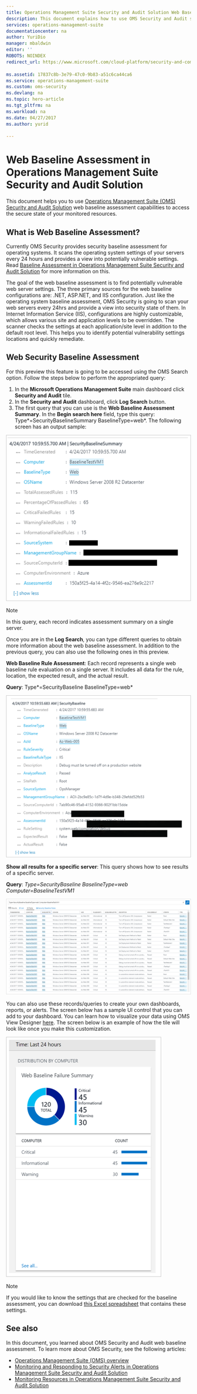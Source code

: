 ```yaml
---
title: Operations Management Suite Security and Audit Solution Web Baseline | Microsoft Docs
description: This document explains how to use OMS Security and Audit solution to perform a web baseline assessment of all monitored web servers for compliance and security purpose.
services: operations-management-suite
documentationcenter: na
author: YuriDio
manager: mbaldwin
editor: ''
ROBOTS: NOINDEX
redirect_url: https://www.microsoft.com/cloud-platform/security-and-compliance

ms.assetid: 17837c8b-3e79-47c0-9b83-a51c6ca44ca6
ms.service: operations-management-suite
ms.custom: oms-security
ms.devlang: na
ms.topic: hero-article
ms.tgt_pltfrm: na
ms.workload: na
ms.date: 04/27/2017
ms.author: yurid

---
```

# Web Baseline Assessment in Operations Management Suite Security and Audit Solution
This document helps you to use [Operations Management Suite (OMS) Security and Audit Solution](operations-management-suite-overview.md) web baseline assessment capabilities to access the secure state of your monitored resources.

## What is Web Baseline Assessment?
Currently OMS Security provides security baseline assessment for operating systems. It scans the operating system settings of your servers every 24 hours and provides a view into potentially vulnerable settings. Read [Baseline Assessment in Operations Management Suite Security and Audit Solution](oms-security-baseline.md) for more information on this.

The goal of the web baseline assessment is to find potentially vulnerable web server settings. The three primary sources for the web baseline configurations are: .NET, ASP.NET, and IIS configuration.  Just like the operating system baseline assessment, OMS Security is going to scan your web servers every 24hrs and provide a view into security state of them.  In Internet Information Service (IIS), configurations are highly customizable, which allows various site and application levels to be overridden. The scanner checks the settings at each application/site level in addition to the default root level. This helps you to identify potential vulnerability settings locations and quickly remediate.


## Web Security Baseline Assessment
For this preview this feature is going to be accessed using the OMS Search option. Follow the steps below to perform the appropriated query:

1. In the **Microsoft Operations Management Suite** main dashboard click **Security and Audit** tile.
2. In the **Security and Audit** dashboard, click **Log Search** button.
3. The first query that you can use is the **Web Baseline Assessment Summary**. In the **Begin search here** field, type this query: Type*=SecurityBaselineSummary BaselineType=web*. The following screen has an output sample:

![Web baseline assessment summary](./media/oms-security-web-baseline/oms-security-web-baseline-fig1-new.png)

> [!NOTE]
> In this query, each record indicates assessment summary on a single server.

Once you are in the **Log Search**, you can type different queries to obtain more information about the web baseline assessment. In addition to the previous query, you can also use the following ones in this preview.

**Web Baseline Rule Assessment**: Each record represents a single web baseline rule evaluation on a single server. It includes all data for the rule, location, the expected result, and the actual result.

**Query**: Type*=SecurityBaseline BaselineType=web*

![Web baseline rule assessment](./media/oms-security-web-baseline/oms-security-web-baseline-fig2.png)

**Show all results for a specific server**: This query shows how to see results of a specific server.

**Query**: *Type=SecurityBaseline BaselineType=web Computer=BaselineTestVM1*

![All results](./media/oms-security-web-baseline/oms-security-web-baseline-fig3.png)

You can also use these records/queries to create your own dashboards, reports, or alerts. The screen below has a sample UI control that you can add to your dashboard. You can learn how to visualize your data using OMS View Designer [here](https://blogs.technet.microsoft.com/msoms/2016/06/30/oms-view-designer-visualize-your-data-your-way/). The screen below is an example of how the tile will look like once you make this customization.

![Sample UI](./media/oms-security-web-baseline/oms-security-web-baseline-fig4.png)

> [!NOTE]
> If you would like to know the settings that are checked for the baseline assessment, you can download [this Excel spreadsheet](https://gallery.technet.microsoft.com/OMS-Web-Baseline-1e811690) that contains these settings.

## See also
In this document, you learned about OMS Security and Audit web baseline assessment. To learn more about OMS Security, see the following articles:

* [Operations Management Suite (OMS) overview](operations-management-suite-overview.md)
* [Monitoring and Responding to Security Alerts in Operations Management Suite Security and Audit Solution](oms-security-responding-alerts.md)
* [Monitoring Resources in Operations Management Suite Security and Audit Solution](oms-security-monitoring-resources.md)

